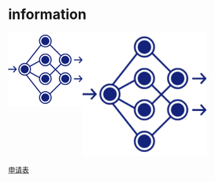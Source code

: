 # information

<img src="https://github.com/lz1159435992/information/blob/master/tester/001.png" width="50%">
<img src="https://github.com/lz1159435992/information/blob/master/tester/001.png" width=30% height=30%  align=left>

[申请表](https://github.com/lz1159435992/information/blob/master/tester/001.doc)
